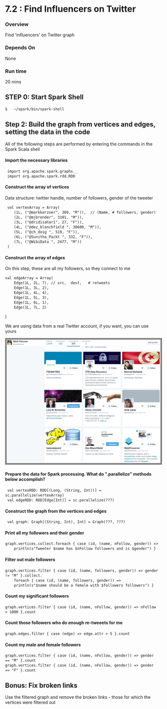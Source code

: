 7.2 : Find Influencers on Twitter
================================

### Overview
Find 'influencers' on Twitter graph

### Depends On 
None

### Run time
20 mins


## STEP 0: Start Spark Shell
```bash
$   ~/spark/bin/spark-shell
```

## Step 2: Build the graph from vertices and edges, setting the data in the code
 
All of the following steps are performed by entering the commands in the Spark Scala shell

#### Import the necessary libraries
 
     import org.apache.spark.graphx._
     import org.apache.spark.rdd.RDD
 
#### Construct the array of vertices
 
 Data structure: twitter handle, number of followers, gender of the tweeter

     val vertexArray = Array(
        (1L, ("@markkerzner", 309, "M")),  // (Name, # followers, gender)
        (2L, ("@mjbrender", 3101, "M")),
        (3L, ("@dridisahar1", 27, "F")),
        (4L, ("@dez_blanchfield ", 38600, "M")),
        (5L, ("@ch_doig ", 519, "F")),
        (6L, ("@Sunitha_Packt ", 332, "F")),
        (7L, ("@WibiData ", 2477, "M"))
     )
          
####  Construct the array of edges

On this step, these are all my followers, so they connect to me
     
    val edgeArray = Array(
        Edge(1L, 2L, 7), // src,  dest,   # retweets
        Edge(1L, 3L, 2),    
        Edge(1L, 4L, 4),
        Edge(1L, 5L, 3),
        Edge(1L, 6L, 1),
        Edge(1L, 7L, 2)
)

We are using data from a real Twitter account, if you want, you can use yours

<img src="../images/twitter.png" style="border: 5px solid grey; max-width:100%;"/>
 
#### Prepare the data for Spark processing. What do ".parallelize" methods below accomplish?
 
     val vertexRDD: RDD[(Long, (String, Int))] = sc.parallelize(vertexArray)
     val edgeRDD: RDD[Edge[Int]] = sc.parallelize(???)
 
#### Construct the graph from the vertices and edges
 
     val graph: Graph[(String, Int), Int] = Graph(???, ???)
 
#### Print all my followers and their gender

    graph.vertices.collect.foreach { case (id, (name, nFollow, gender)) => 
        println(s"Tweeter $name has $nFollow followers and is $gender") }

#### Filter out male followers
 
    graph.vertices.filter { case (id, (name, followers, gender)) => gender != "M" }.collect.
        foreach { case (id, (name, followers, gender)) => 
        println(s"$name should be a female with $followers followers") }

      
#### Count my significant followers
      
    graph.vertices.filter { case (id, (name, nFollow, gender)) => nFollow > 1000 }.count        

#### Count those followers who do enough re-tweeets for me

    graph.edges.filter { case (edge) => edge.attr > 5 }.count
    
#### Count my male and female followers
    
    graph.vertices.filter { case (id, (name, nFollow, gender)) => gender == "M" }.count
    graph.vertices.filter { case (id, (name, nFollow, gender)) => gender == "F" }.count

## Bonus: Fix broken links 

Use the filtered graph and remove the broken links - those for which the vertices were filtered out

